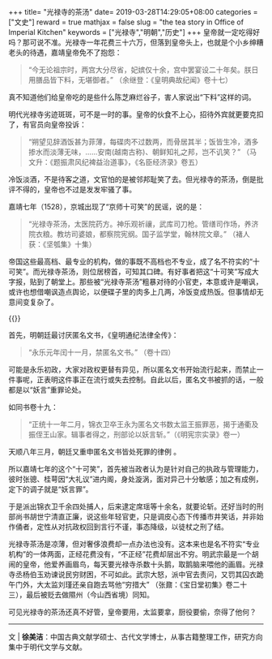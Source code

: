 +++
title= "光禄寺的茶汤"
date= 2019-03-28T14:29:05+08:00
categories = ["文史"]
reward = true
mathjax = false
slug = "the tea story in Office of Imperial Kitchen"
keywords = ["光禄寺","明朝","历史"]
+++
皇帝就一定吃得好吗？那可说不准。光禄寺一年花费三十六万，但落到皇帝头上，也就是个小乡绅糟老头的待遇，嘉靖皇帝免不了抱怨：

>“今无论祖宗时，两宫大分尽省，妃嫔仅十余，宫中罢宴设二十年矣。朕日用膳品皆下料，无堪御者。” （余继登：《皇明典故纪闻》卷十七）

真不知道他们给皇帝吃的是些什么陈芝麻烂谷子，害人家说出“下料”这样的词。

明代光禄寺劣迹斑斑，可不是一时的事。皇帝的伙食不上心，招待外宾就更要克扣了，有官员向皇帝投诉：

>“朔望见辞酒饭甚为菲薄，每碟肉不过数两，而骨居其半；饭皆生冷，酒多掺水而淡薄无味，……安南(越南古称)、朝鲜知礼之邦，岂不讥笑？” （马文升：《题振肃风纪裨益治道事》，《名臣经济录》卷五）

冷饭淡酒，不是待客之道，文官怕的是被邻邦耻笑了去。但光禄寺的茶汤，倒是批评不得的，皇帝也不过是发发牢骚了事。

嘉靖七年（1528），京城出现了“京师十可笑”的民谣，说的是：

>“光禄寺茶汤，太医院药方。神乐观祈禳，武库司刀枪。管缮司作场，养济院衣粮。教坊司婆娘，都察院宪纲。国子监学堂，翰林院文章。” （褚人获：《坚瓠集》十集）

帝国这些最高档、最专业的机构，做的事既不高档也不专业，成了名不符实的“十可笑”。而光禄寺茶汤，则位居榜首，可知其口碑。有好事者把这“十可笑”写成大字报，贴到了朝堂上。那些被“光禄寺茶汤”粗暴对待的小官吏，本意或许是嘲讽，或许也想借嘲讽造点舆论，以便碟子里的肉多上几两，冷饭变成热饭。但事情却无意间变复杂了。

{{<img src="https://ian2.oss-cn-hangzhou.aliyuncs.com/clt6/20190328145244.png" alt="">}}

首先，明朝廷最讨厌匿名文书，《皇明通纪法律全传》：

>“永乐元年闰十一月，禁匿名文书。” （卷十四）

可能是永乐初政，大家对政权更替有异见，所以匿名文书开始流行起来，而禁止一件事呢，正表明这件事正在流行或失去控制。自此以后，匿名文书被抓的话，一般都是以“妖言”重罪论处。

如同书卷十九：

>“正统十一年二月，锦衣卫卒王永为匿名文书数太监王振罪恶，揭于通衢及振侄王山家。辑事者得之，刑部论以妖言斩。”（《明宪宗实录》卷一）

天顺八年三月，朝廷又重申匿名文书皆处死罪的律例 。

所以嘉靖七年的这个“十可笑”，首先被当政者认为是针对自己的执政与管理能力，彼时张骢、桂萼因“大礼议”进内阁，身处漩涡，面对异己十分敏感；加之有成例，定下的调子就是“妖言罪”。

于是派出锦衣卫千余四处捕人，后来逮定席瑶等十余名，就要论斩。还好当时的刑部尚书胡世宁清直正廉，说这些年轻官吏，只是调皮心态下传播市井笑话，并非始作俑者，定性从对抗政权回到言行不谨，事态降级，以徒杖之刑了结。

光禄寺茶汤是凉薄，但对奢侈浪费却一点办法也没有。这本来也是名不符实“专业机构”的一体两面，正经花费没有，“不正经”花费却层出不穷。明武宗最是一个胡闹的皇帝，他爱养画眉鸟，每天要光禄寺杀数十头鹅，取鹅脑来喂他的画眉。光禄寺丞杨伯玉劝谏说民穷财困，不可如此。武宗大怒，派中官去责问，又罚其囚衣跪午门外，大太监刘瑾还亲自跑去骂他“穷措大” （张鼐：《宝日堂初集》卷二十三），最后被贬去做隰州（今山西省境）同知。

可见光禄寺的茶汤还真不好管，皇帝要用，太监要拿，厨役要偷，奈得了他何？

---
文 | **徐美洁**：中国古典文献学硕士、古代文学博士，从事古籍整理工作，研究方向集中于明代文学与文献。
